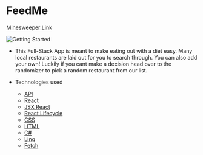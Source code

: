 # FeedMe

[Minesweeper Link](https://feed-me-sdg.herokuapp.com/)

![Getting Started](http://g.recordit.co/f9PzCl0MJk.gif)

- This Full-Stack App is meant to make eating out with a diet easy. Many local restaurants are laid out for you to search through. You can also add your own! Luckily if you cant make a decision head over to the randomizer to pick a random restaurant from our list.

- Technologies used
  - [API](https://hibernate.org/orm/what-is-an-orm/)
  - [React](https://reactjs.org/)
  - [JSX React](https://reactjs.org/docs/introducing-jsx.html)
  - [React Lifecycle](https://reactjs.org/docs/react-component.html)
  - [CSS](https://developer.mozilla.org/en-US/docs/Web/CSS)
  - [HTML](https://developer.mozilla.org/en-US/docs/Web/HTML)
  - [C#](https://docs.microsoft.com/en-us/dotnet/csharp/)
  - [Linq](https://docs.microsoft.com/en-us/dotnet/csharp/programming-guide/concepts/linq/)
  - [Fetch](https://developer.mozilla.org/en-US/docs/Web/API/Fetch_API/Using_Fetch)
